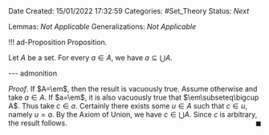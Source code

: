 <br />
<br />

Date Created: 15/01/2022 17:32:59
Categories: #Set_Theory
Status: _Next_

Lemmas: _Not Applicable_
Generalizations: _Not Applicable_

!!! ad-Proposition Proposition.

Let $A$ be a set. For every $a\in A$, we have $a\subseteq\bigcup A$.

--- admonition

_Proof_. If $A=\em$, then the result is vacuously true. Assume otherwise and take $a\in A$. If $a=\em$, it is also vacuously true that $\em\subseteq\bigcup A$. Thus take $c\in a$. Certainly there exists some $u\in A$ such that $c\in u$, namely $u=a$. By the Axiom of Union, we have $c\in\bigcup A$. Since $c$ is arbitrary, the result follows.<span style="float:right;">$\blacksquare$</span>
